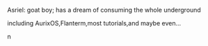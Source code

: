 Asriel: goat boy; has a dream of consuming the whole underground

including AurixOS,Flanterm,most tutorials,and maybe even...

n


